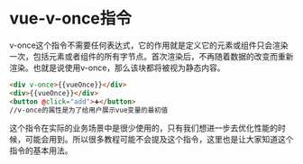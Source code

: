 # vue-v-once指令

v-once这个指令不需要任何表达式，它的作用就是定义它的元素或组件只会渲染一次，包括元素或者组件的所有字节点。首次渲染后，不再随着数据的改变而重新渲染。也就是说使用v-once，那么该块都将被视为静态内容。

```html
<div v-once>{{vueOnce}}</div>
<div>{{vueOnce}}</div>
<button @click="add">➕</button>
//v-once的属性是为了给用户展示vue变量的最初值
```

这个指令在实际的业务场景中是很少使用的，只有我们想进一步去优化性能的时候，可能会用到。所以很多教程可能不会提及这个指令，这里也是让大家知道这个指令的基本用法。